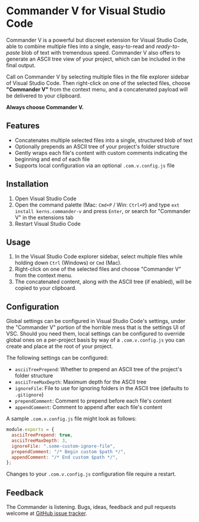 # Commander V for Visual Studio Code

Commander V is a powerful but discreet extension for Visual Studio Code, able to combine multiple files into a single, easy-to-read and _ready-to-paste_ blob of text with tremendous speed. Commander V also offers to generate an ASCII tree view of your project, which can be included in the final output.

Call on Commander V by selecting multiple files in the file explorer sidebar of Visual Studio Code. Then right-click on one of the selected files, choose **"Commander V"** from the context menu, and a concatenated payload will be delivered to your clipboard.

**Always choose Commander V.**

## Features

- Concatenates multiple selected files into a single, structured blob of text
- Optionally prepends an ASCII tree of your project's folder structure
- Gently wraps each file's content with custom comments indicating the beginning and end of each file
- Supports local configuration via an optional `.com.v.config.js` file

## Installation

1. Open Visual Studio Code
2. Open the command palette (Mac: `Cmd+P` / Win: `Ctrl+P`) and type `ext install kerns.commander-v` and press `Enter`, or search for "Commander V" in the extensions tab
3. Restart Visual Studio Code

## Usage

1. In the Visual Studio Code explorer sidebar, select multiple files while holding down `Ctrl` (Windows) or `Cmd` (Mac).
2. Right-click on one of the selected files and choose "Commander V" from the context menu.
3. The concatenated content, along with the ASCII tree (if enabled), will be copied to your clipboard.

## Configuration

Global settings can be configured in Visual Studio Code's settings, under the "Commander V" portion of the horrible mess that is the settings UI of VSC. Should you need them, local settings can be configured to override global ones on a per-project basis by way of a `.com.v.config.js` you can create and place at the root of your project.

The following settings can be configured:

- `asciiTreePrepend`: Whether to prepend an ASCII tree of the project's folder structure
- `asciiTreeMaxDepth`: Maximum depth for the ASCII tree
- `ignoreFile`: File to use for ignoring folders in the ASCII tree (defaults to `.gitignore`)
- `prependComment`: Comment to prepend before each file's content
- `appendComment`: Comment to append after each file's content

A sample `.com.v.config.js` file might look as follows:

```javascript
module.exports = {
  asciiTreePrepend: true,
  asciiTreeMaxDepth: 3,
  ignoreFile: ".some-custom-ignore-file",
  prependComment: "/* Begin custom $path */",
  appendComment: "/* End custom $path */",
};
```

Changes to your `.com.v.config.js` configuration file require a restart.

## Feedback

The Commander is listening. Bugs, ideas, feedback and pull requests welcome at [GitHub issue tracker](https://github.com/kerns/commander-v/issues).
